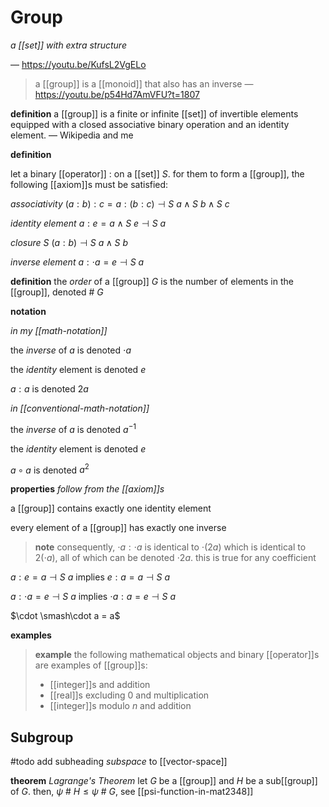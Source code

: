 # Group

_a [[set]] with extra structure_

&mdash; <https://youtu.be/KufsL2VgELo>

> a [[group]] is a [[monoid]] that also has an inverse &mdash; <https://youtu.be/p54Hd7AmVFU?t=1807>

**definition** a [[group]] is a finite or infinite [[set]] of invertible elements equipped with a closed associative binary operation and an identity element. &mdash; Wikipedia and me

**definition**

let a binary [[operator]] $:$ on a [[set]] $S$. for them to form a [[group]], the following [[axiom]]s must be satisfied:

_associativity_ $(a : b) : c = a : (b : c) \dashv S\ a \land S\ b \land S\ c$

_identity element_ $a : e = a \land S\ e \dashv S\ a$

_closure_ $S\ (a : b) \dashv S\ a \land S\ b$

_inverse element_ $a : \cdot a = e \dashv S\ a$

**definition** the _order_ of a [[group]] $G$ is the number of elements in the [[group]], denoted $\#\ G$

**notation**

_in my [[math-notation]]_

the _inverse_ of $a$ is denoted $\cdot a$

the _identity_ element is denoted $e$

$a : a$ is denoted $2a$

_in [[conventional-math-notation]]_

the _inverse_ of $a$ is denoted $a^{-1}$

the _identity_ element is denoted $e$

$a \circ a$ is denoted $a^2$

**properties** _follow from the [[axiom]]s_

a [[group]] contains exactly one identity element

every element of a [[group]] has exactly one inverse

> **note** consequently, $\cdot a : \cdot a$ is identical to $\cdot (2a)$ which is identical to $2 (\cdot a)$, all of which can be denoted $\cdot 2a$. this is true for any coefficient

$a : e = a \dashv S\ a$ implies $e : a = a \dashv S\ a$

$a : \cdot a = e \dashv S\ a$ implies $\cdot a : a = e \dashv S\ a$

$\cdot \smash\cdot a = a$

**examples**

> **example** the following mathematical objects and binary [[operator]]s are examples of [[group]]s:
>
> - [[integer]]s and addition
> - [[real]]s excluding $0$ and multiplication
> - [[integer]]s modulo $n$ and addition

## Subgroup

#todo add subheading _subspace_ to [[vector-space]]

**theorem** _Lagrange's Theorem_ let $G$ be a [[group]] and $H$ be a sub[[group]] of $G$. then, $\psi\ \#\ H \le \psi\ \#\ G$, see [[psi-function-in-mat2348]]
